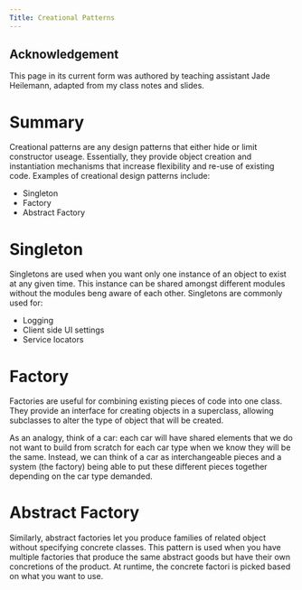 ```yaml
---
Title: Creational Patterns
--- 
```


## Acknowledgement

This page in its current form was authored by teaching assistant Jade Heilemann, adapted from my class notes and slides.

# Summary
Creational patterns are any design patterns that either hide or limit constructor useage. Essentially, they provide object creation and instantiation mechanisms that increase flexibility and re-use of existing code. Examples of creational design patterns include:
* Singleton
* Factory
* Abstract Factory

# Singleton
Singletons are used when you want only one instance of an object to exist at any given time. This instance can be shared amongst different modules without the modules beng aware of each other. Singletons are commonly used for: 
* Logging
* Client side UI settings
* Service locators

# Factory 
Factories are useful for combining existing pieces of code into one class. They provide an interface for creating objects in a superclass, allowing subclasses to alter the type of object that will be created.

As an analogy, think of a car: each car will have shared elements that we do not want to build from scratch for each car type when we know they will be the same. Instead, we can think of a car as interchangeable pieces and a system (the factory) being able to put these different pieces together depending on the car type demanded. 

# Abstract Factory 
Similarly, abstract factories let you produce families of related object without specifying concrete classes. This pattern is used when you have multiple factories that produce the same abstract goods but have their own concretions of the product. At runtime, the concrete factori is picked based on what you want to use.
